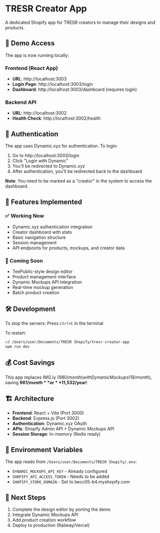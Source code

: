 # TRESR Creator App

A dedicated Shopify app for TRESR creators to manage their designs and products.

## 🚀 Demo Access

The app is now running locally:

### **Frontend (React App)**
- **URL**: http://localhost:3003
- **Login Page**: http://localhost:3003/login
- **Dashboard**: http://localhost:3003/dashboard (requires login)

### **Backend API**
- **URL**: http://localhost:3002
- **Health Check**: http://localhost:3002/health

## 🔐 Authentication

The app uses Dynamic.xyz for authentication. To login:

1. Go to http://localhost:3003/login
2. Click "Login with Dynamic"
3. You'll be redirected to Dynamic.xyz
4. After authentication, you'll be redirected back to the dashboard

**Note**: You need to be marked as a "creator" in the system to access the dashboard.

## 📱 Features Implemented

### ✅ Working Now
- Dynamic.xyz authentication integration
- Creator dashboard with stats
- Basic navigation structure
- Session management
- API endpoints for products, mockups, and creator data

### 🚧 Coming Soon
- TeePublic-style design editor
- Product management interface
- Dynamic Mockups API integration
- Real-time mockup generation
- Batch product creation

## 🛠️ Development

To stop the servers: Press `Ctrl+C` in the terminal

To restart:
```bash
cd /Users/user/Documents/TRESR Shopify/tresr-creator-app
npm run dev
```

## 💰 Cost Savings

This app replaces IMG.ly ($980/month) with Dynamic Mockups ($19/month), saving **$961/month** or **$11,532/year**!

## 🏗️ Architecture

- **Frontend**: React + Vite (Port 3000)
- **Backend**: Express.js (Port 3002)
- **Authentication**: Dynamic.xyz OAuth
- **APIs**: Shopify Admin API + Dynamic Mockups API
- **Session Storage**: In-memory (Redis ready)

## 📝 Environment Variables

The app reads from `/Users/user/Documents/TRESR Shopify/.env`:
- `DYNAMIC_MOCKUPS_API_KEY` - Already configured
- `SHOPIFY_API_ACCESS_TOKEN` - Needs to be added
- `SHOPIFY_STORE_DOMAIN` - Set to becc05-b4.myshopify.com

## 🚀 Next Steps

1. Complete the design editor by porting the demo
2. Integrate Dynamic Mockups API
3. Add product creation workflow
4. Deploy to production (Railway/Vercel)
